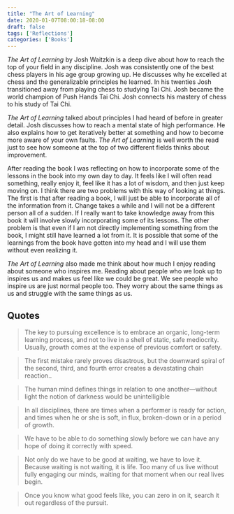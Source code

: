 ```yaml
---
title: "The Art of Learning"
date: 2020-01-07T08:00:18-08:00
draft: false
tags: ['Reflections']
categories: ['Books']
---
```


*The Art of Learning* by Josh Waitzkin is a deep dive about how to reach the top of your field in any discipline. Josh was consistently one of the best chess players in his age group growing up. He discusses why he excelled at chess and the generalizable principles he learned. In his twenties Josh transitioned away from playing chess to studying Tai Chi. Josh became the world champion of Push Hands Tai Chi. Josh connects his mastery of chess to his study of Tai Chi.

*The Art of Learning* talked about principles I had heard of before in greater detail. Josh discusses how to reach a mental state of high performance. He also explains how to get iteratively better at something and how to become more aware of your own faults. *The Art of Learning* is well worth the read just to see how someone at the top of two different fields thinks about improvement.

After reading the book I was reflecting on how to incorporate some of the lessons in the book into my own day to day. It feels like I will often read something, really enjoy it, feel like it has a lot of wisdom, and then just keep moving on. I think there are two problems with this way of looking at things. The first is that after reading a book, I will just be able to incorporate all of the information from it. Change takes a while and I will not be a different person all of a sudden. If I really want to take knowledge away from this book it will involve slowly incorporating some of its lessons. The other problem is that even if I am not directly implementing something from the book,  I might still have learned a lot from it. It is possible that some of the learnings from the book have gotten into my head and I will use them without even realizing it.

*The Art of Learning* also made me think about how much I enjoy reading about someone who inspires me. Reading about people who we look up to inspires us and makes us feel like we could be great. We see people who inspire us are just normal people too. They worry about the same things as us and struggle with the same things as us.

## Quotes

>  The key to pursuing excellence is to embrace an organic, long-term learning process, and not to live in a shell of static, safe mediocrity. Usually, growth comes at the expense of previous comfort or safety.

<!-- -->

> The first mistake rarely proves disastrous, but the downward spiral of the second, third, and fourth error creates a devastating chain reaction..

<!-- -->

> The human mind defines things in relation to one another—without light the notion of darkness would be unintelligible

<!-- -->

> In all disciplines, there are times when a performer is ready for action, and times when he or she is soft, in flux, broken-down or in a period of growth.

<!-- -->

> We have to be able to do something slowly before we can have any hope of doing it correctly with speed.

<!-- -->

> Not only do we have to be good at waiting, we have to love it. Because waiting is not waiting, it is life. Too many of us live without fully engaging our minds, waiting for that moment when our real lives begin.

<!-- -->

> Once you know what good feels like, you can zero in on it, search it out regardless of the pursuit.